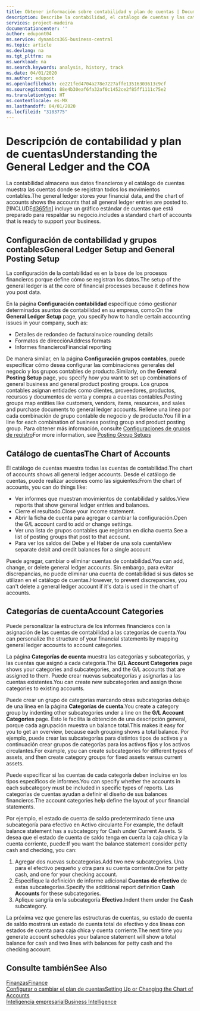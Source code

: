 ```yaml
---
title: Obtener información sobre contabilidad y plan de cuentas | Documentos de Microsoft
description: Describe la contabilidad, el catálogo de cuentas y las categorías de cuenta.
services: project-madeira
documentationcenter: ''
author: edupont04
ms.service: dynamics365-business-central
ms.topic: article
ms.devlang: na
ms.tgt_pltfrm: na
ms.workload: na
ms.search.keywords: analysis, history, track
ms.date: 04/01/2020
ms.author: edupont
ms.openlocfilehash: ce221fed4704a278e7227affe13516303613c9cf
ms.sourcegitcommit: 88e4b30eaf6fa32af0c1452ce2f85ff1111c75e2
ms.translationtype: HT
ms.contentlocale: es-MX
ms.lasthandoff: 04/01/2020
ms.locfileid: "3183775"
---
```

# <a name="understanding-the-general-ledger-and-the-coa"></a><span data-ttu-id="72b73-103">Descripción de contabilidad y plan de cuentas</span><span class="sxs-lookup"><span data-stu-id="72b73-103">Understanding the General Ledger and the COA</span></span>
<span data-ttu-id="72b73-104">La contabilidad almacena sus datos financieros y el catálogo de cuentas muestra las cuentas donde se registran todos los movimientos contables.</span><span class="sxs-lookup"><span data-stu-id="72b73-104">The general ledger stores your financial data, and the chart of accounts shows the accounts that all general ledger entries are posted to.</span></span> [!INCLUDE[d365fin](includes/d365fin_md.md)] <span data-ttu-id="72b73-105">incluye un gráfico estándar de cuentas que está preparado para respaldar su negocio.</span><span class="sxs-lookup"><span data-stu-id="72b73-105">includes a standard chart of accounts that is ready to support your business.</span></span>

## <a name="general-ledger-setup-and-general-posting-setup"></a><span data-ttu-id="72b73-106">Configuración de contabilidad y grupos contables</span><span class="sxs-lookup"><span data-stu-id="72b73-106">General Ledger Setup and General Posting Setup</span></span>
<span data-ttu-id="72b73-107">La configuración de la contabilidad es en la base de los procesos financieros porque define cómo se registran los datos.</span><span class="sxs-lookup"><span data-stu-id="72b73-107">The setup of the general ledger is at the core of financial processes because it defines how you post data.</span></span>  

<span data-ttu-id="72b73-108">En la página **Configuración contabilidad** especifique cómo gestionar determinados asuntos de contabilidad en su empresa, como:</span><span class="sxs-lookup"><span data-stu-id="72b73-108">On the **General Ledger Setup** page, you specify how to handle certain accounting issues in your company, such as:</span></span>  

* <span data-ttu-id="72b73-109">Detalles de redondeo de factura</span><span class="sxs-lookup"><span data-stu-id="72b73-109">Invoice rounding details</span></span>  
* <span data-ttu-id="72b73-110">Formatos de dirección</span><span class="sxs-lookup"><span data-stu-id="72b73-110">Address formats</span></span>  
* <span data-ttu-id="72b73-111">Informes financieros</span><span class="sxs-lookup"><span data-stu-id="72b73-111">Financial reporting</span></span>  

<span data-ttu-id="72b73-112">De manera similar, en la página **Configuración grupos contables**, puede especificar cómo desea configurar las combinaciones generales del negocio y los grupos contables de producto.</span><span class="sxs-lookup"><span data-stu-id="72b73-112">Similarly, on the **General Posting Setup** page, you specify how you want to set up combinations of general business and general product posting groups.</span></span> <span data-ttu-id="72b73-113">Los grupos contables asignan entidades como clientes, proveedores, productos, recursos y documentos de venta y compra a cuentas contables.</span><span class="sxs-lookup"><span data-stu-id="72b73-113">Posting groups map entities like customers, vendors, items, resources, and sales and purchase documents to general ledger accounts.</span></span> <span data-ttu-id="72b73-114">Rellene una línea por cada combinación de grupo contable de negocio y de producto.</span><span class="sxs-lookup"><span data-stu-id="72b73-114">You fill in a line for each combination of business posting group and product posting group.</span></span> <span data-ttu-id="72b73-115">Para obtener más información, consulte [Configuraciones de grupos de registro](finance-posting-groups.md)</span><span class="sxs-lookup"><span data-stu-id="72b73-115">For more information, see [Posting Group Setups](finance-posting-groups.md)</span></span>  

## <a name="the-chart-of-accounts"></a><span data-ttu-id="72b73-116">Catálogo de cuentas</span><span class="sxs-lookup"><span data-stu-id="72b73-116">The Chart of Accounts</span></span>
<span data-ttu-id="72b73-117">El catálogo de cuentas muestra todas las cuentas de contabilidad.</span><span class="sxs-lookup"><span data-stu-id="72b73-117">The chart of accounts shows all general ledger accounts.</span></span> <span data-ttu-id="72b73-118">Desde el catálogo de cuentas, puede realizar acciones como las siguientes:</span><span class="sxs-lookup"><span data-stu-id="72b73-118">From the chart of accounts, you can do things like:</span></span>  

* <span data-ttu-id="72b73-119">Ver informes que muestran movimientos de contabilidad y saldos.</span><span class="sxs-lookup"><span data-stu-id="72b73-119">View reports that show general ledger entries and balances.</span></span>  
* <span data-ttu-id="72b73-120">Cierre el resultado.</span><span class="sxs-lookup"><span data-stu-id="72b73-120">Close your income statement.</span></span>  
* <span data-ttu-id="72b73-121">Abrir la ficha de cuenta para agregar o cambiar la configuración.</span><span class="sxs-lookup"><span data-stu-id="72b73-121">Open the G/L account card to add or change settings.</span></span>  
* <span data-ttu-id="72b73-122">Ver una lista de grupos contables que registran en dicha cuenta.</span><span class="sxs-lookup"><span data-stu-id="72b73-122">See a list of posting groups that post to that account.</span></span>
* <span data-ttu-id="72b73-123">Para ver los saldos del Debe y el Haber de una sola cuenta</span><span class="sxs-lookup"><span data-stu-id="72b73-123">View separate debit and credit balances for a single account</span></span>  

<span data-ttu-id="72b73-124">Puede agregar, cambiar o eliminar cuentas de contabilidad.</span><span class="sxs-lookup"><span data-stu-id="72b73-124">You can add, change, or delete general ledger accounts.</span></span> <span data-ttu-id="72b73-125">Sin embargo, para evitar discrepancias, no puede eliminar una cuenta de contabilidad si sus datos se utilizan en el catálogo de cuentas.</span><span class="sxs-lookup"><span data-stu-id="72b73-125">However, to prevent discrepancies, you can't delete a general ledger account if it's data is used in the chart of accounts.</span></span>  

## <a name="account-categories"></a><span data-ttu-id="72b73-126">Categorías de cuenta</span><span class="sxs-lookup"><span data-stu-id="72b73-126">Account Categories</span></span>
<span data-ttu-id="72b73-127">Puede personalizar la estructura de los informes financieros con la asignación de las cuentas de contabilidad a las categorías de cuenta.</span><span class="sxs-lookup"><span data-stu-id="72b73-127">You can personalize the structure of your financial statements by mapping general ledger accounts to account categories.</span></span>  

<span data-ttu-id="72b73-128">La página **Categorías de cuenta** muestra las categorías y subcategorías, y las cuentas que asignó a cada categoría.</span><span class="sxs-lookup"><span data-stu-id="72b73-128">The **G/L Account Categories** page shows your categories and subcategories, and the G/L accounts that are assigned to them.</span></span> <span data-ttu-id="72b73-129">Puede crear nuevas subcategorías y asignarlas a las cuentas existentes.</span><span class="sxs-lookup"><span data-stu-id="72b73-129">You can create new subcategories and assign those categories to existing accounts.</span></span>  

<span data-ttu-id="72b73-130">Puede crear un grupo de categorías marcando otras subcategorías debajo de una línea en la página **Categorías de cuenta**.</span><span class="sxs-lookup"><span data-stu-id="72b73-130">You create a category group by indenting other subcategories under a line on the **G/L Account Categories** page.</span></span> <span data-ttu-id="72b73-131">Esto le facilita la obtención de una descripción general, porque cada agrupación muestra un balance total.</span><span class="sxs-lookup"><span data-stu-id="72b73-131">This makes it easy for you to get an overview, because each grouping shows a total balance.</span></span> <span data-ttu-id="72b73-132">Por ejemplo, puede crear las subcategorías para distintos tipos de activos y a continuación crear grupos de categorías para los activos fijos y los activos circulantes.</span><span class="sxs-lookup"><span data-stu-id="72b73-132">For example, you can create subcategories for different types of assets, and then create category groups for fixed assets versus current assets.</span></span>  

<span data-ttu-id="72b73-133">Puede especificar si las cuentas de cada categoría deben incluirse en los tipos específicos de informes.</span><span class="sxs-lookup"><span data-stu-id="72b73-133">You can specify whether the accounts in each subcategory must be included in specific types of reports.</span></span> <span data-ttu-id="72b73-134">Las categorías de cuentas ayudan a definir el diseño de sus balances financieros.</span><span class="sxs-lookup"><span data-stu-id="72b73-134">The account categories help define the layout of your financial statements.</span></span>  

<span data-ttu-id="72b73-135">Por ejemplo, el estado de cuenta de saldo predeterminado tiene una subcategoría para efectivo en Activo circulante.</span><span class="sxs-lookup"><span data-stu-id="72b73-135">For example, the default balance statement has a subcategory for Cash under Current Assets.</span></span> <span data-ttu-id="72b73-136">Si desea que el estado de cuenta de saldo tenga en cuenta la caja chica y la cuenta corriente, puede:</span><span class="sxs-lookup"><span data-stu-id="72b73-136">If you want the balance statement consider petty cash and checking, you can:</span></span>  

1. <span data-ttu-id="72b73-137">Agregar dos nuevas subcategorías.</span><span class="sxs-lookup"><span data-stu-id="72b73-137">Add two new subcategories.</span></span> <span data-ttu-id="72b73-138">Una para el efectivo pequeño y otra para su cuenta corriente.</span><span class="sxs-lookup"><span data-stu-id="72b73-138">One for petty cash, and one for your checking account.</span></span>  
2. <span data-ttu-id="72b73-139">Especifique la definición de informe adicional **Cuentas de efectivo** de estas subcategorías.</span><span class="sxs-lookup"><span data-stu-id="72b73-139">Specify the additional report definition **Cash Accounts** for these subcategories.</span></span>  
3. <span data-ttu-id="72b73-140">Aplique sangría en la subcategoría **Efectivo**.</span><span class="sxs-lookup"><span data-stu-id="72b73-140">Indent them under the **Cash** subcategory.</span></span>  

<span data-ttu-id="72b73-141">La próxima vez que genere las estructuras de cuentas, su estado de cuenta de saldo mostrará un estado de cuenta total de efectivo y dos líneas con estados de cuenta para caja chica y cuenta corriente.</span><span class="sxs-lookup"><span data-stu-id="72b73-141">The next time you generate account schedules your balance statement will show a total balance for cash and two lines with balances for petty cash and the checking account.</span></span>  

## <a name="see-also"></a><span data-ttu-id="72b73-142">Consulte también</span><span class="sxs-lookup"><span data-stu-id="72b73-142">See Also</span></span>
[<span data-ttu-id="72b73-143">Finanzas</span><span class="sxs-lookup"><span data-stu-id="72b73-143">Finance</span></span>](finance.md)  
[<span data-ttu-id="72b73-144">Configurar o cambiar el plan de cuentas</span><span class="sxs-lookup"><span data-stu-id="72b73-144">Setting Up or Changing the Chart of Accounts</span></span>](finance-setup-chart-accounts.md)  
[<span data-ttu-id="72b73-145">Inteligencia empresarial</span><span class="sxs-lookup"><span data-stu-id="72b73-145">Business Intelligence</span></span>](bi.md)  
